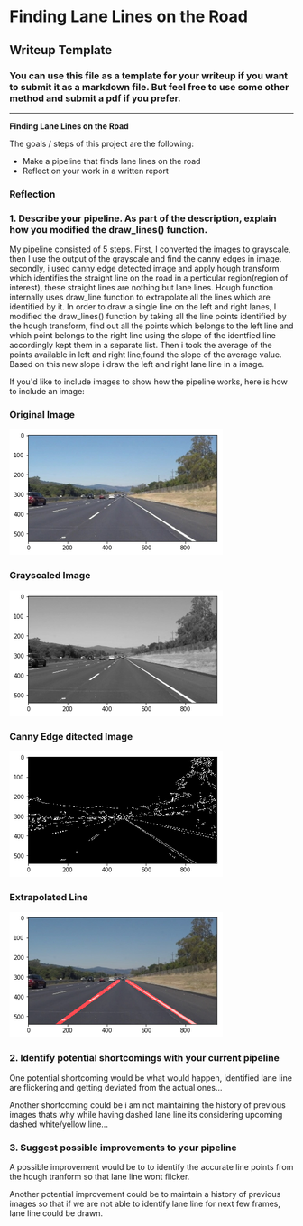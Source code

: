 
# **Finding Lane Lines on the Road** 

## Writeup Template

### You can use this file as a template for your writeup if you want to submit it as a markdown file. But feel free to use some other method and submit a pdf if you prefer.

---

**Finding Lane Lines on the Road**

The goals / steps of this project are the following:
* Make a pipeline that finds lane lines on the road
* Reflect on your work in a written report


[//]: # (Image References)

[image1]: ./examples/solidWhiteCurve.png "original Image"
[image2]: ./examples/gray.png "Grayscale"
[image3]: ./examples/canny.png "cannyedge Ditection"
[image5]: ./examples/index.png "Transformed Image"




### Reflection

### 1. Describe your pipeline. As part of the description, explain how you modified the draw_lines() function.

My pipeline consisted of 5 steps. First, I converted the images to grayscale,
then I use the output of the grayscale and find the canny edges in image. 
secondly, i used canny edge detected image and apply hough transform which identifies the straight line on the road in a perticular region(region of interest), these straight lines are nothing but lane lines.
Hough function internally uses draw_line function to extrapolate all the lines which are identified by it.
In order to draw a single line on the left and right lanes, I modified the draw_lines() function by 
taking all the line points identified by the hough transform, find out all the points which belongs to
 the left line and which point belongs to the right line using the slope of the identfied line accordingly kept them in a separate list.
 Then i took the average of the points available in left and right line,found the slope of the average value. Based on this new slope i draw the left and right lane line in a image.

If you'd like to include images to show how the pipeline works, here is how to include an image: 
### Original Image
![alt text][image1]

### Grayscaled Image
![alt text][image2]

### Canny Edge ditected Image
![alt text][image3]

### Extrapolated Line
![alt text][image5]


### 2. Identify potential shortcomings with your current pipeline


One potential shortcoming would be what would happen, 
identified lane line are flickering and getting deviated from the actual ones... 

Another shortcoming could be i am not maintaining the history of previous images thats why while having dashed lane
 line its
 considering upcoming dashed white/yellow line...


### 3. Suggest possible improvements to your pipeline

A possible improvement would be to to identify the accurate line points from the hough tranform so that lane line wont flicker.

Another potential improvement could be to maintain a history of previous images so that if we are not able to identify lane line for next few frames, lane line could be drawn.

